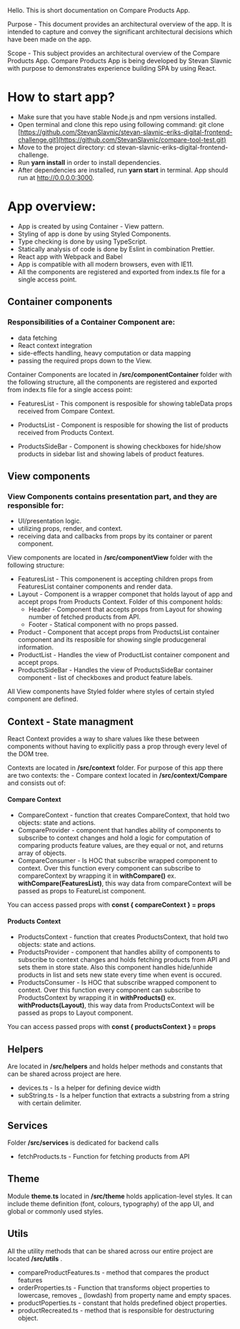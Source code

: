 Hello. This is short documentation on Compare Products App.

Purpose - This document provides an architectural overview of the app. It is intended to capture and convey the significant architectural decisions which have been made on the app.

Scope - This subject provides an architectural overview of the Compare Products App. Compare Products App is being developed by Stevan Slavnic with purpose to demonstrates experience building SPA by using React.

# How to start app?

- Make sure that you have stable Node.js and npm versions installed.
- Open terminal and clone this repo using following command: git clone [https://github.com/StevanSlavnic/stevan-slavnic-eriks-digital-frontend-challenge.git](https://github.com/StevanSlavnic/compare-tool-test.git)
- Move to the project directory: cd stevan-slavnic-eriks-digital-frontend-challenge.
- Run **yarn install** in order to install dependencies.
- After dependencies are installed, run **yarn start** in terminal. App should run at http://0.0.0.0:3000.

# App overview:

- App is created by using Container - View pattern.
- Styling of app is done by using Styled Components.
- Type checking is done by using TypeScript.
- Statically analysis of code is done by Eslint in combination Prettier.
- React app with Webpack and Babel
- App is compatible with all modern browsers, even with IE11.
- All the components are registered and exported from index.ts file for a single access point.

## Container components

### Responsibilities of a Container Component are:

- data fetching
- React context integration
- side-effects handling, heavy computation or data mapping
- passing the required props down to the View.

Container Components are located in **/src/componentContainer** folder with the following structure, all the components are registered and exported from index.ts file for a single access point:

- FeaturesList - This component is resposible for showing tableData props received from Compare Context.

- ProductsList - Component is resposible for showing the list of products received from Products Context.
- ProductsSideBar - Component is showing checkboxes for hide/show products in sidebar list and showing labels of product features.

## View components

### View Components contains presentation part, and they are responsible for:

- UI/presentation logic.
- utilizing props, render, and context.
- receiving data and callbacks from props by its container or parent component.

View components are located in **/src/componentView** folder with the following structure:

- FeaturesList - This componenent is accepting children props from FeaturesList container components and render data.
- Layout - Component is a wrapper componet that holds layout of app and accept props from Products Context. Folder of this component holds:
  - Header - Component that accepts props from Layout for showing number of fetched products from API.
  - Footer - Statical component with no props passed.
- Product - Component that accept props from ProductsList container component and its resposible for showing single producgeneral information.
- ProductList - Handles the view of ProductList container component and accept props.
- ProductsSideBar - Handles the view of ProductsSideBar container component - list of checkboxes and product feature labels.

All View components have Styled folder where styles of certain styled component are defined.

## Context - State managment

React Context provides a way to share values like these between components without having to explicitly pass a prop through every level of the DOM tree.

Contexts are located in **/src/context** folder. For purpose of this app there are two contexts: the - Compare context located in **/src/context/Compare** and consists out of:

#### Compare Context

- CompareContext - function that creates CompareContext, that hold two objects: state and actions.
- CompareProvider - component that handles ability of components to subscribe to context changes and hold a logic for computation of comparing products feature values, are they equal or not, and returns array of objects.
- CompareConsumer - Is HOC that subscribe wrapped component to context. Over this function every component can subscribe to compareContext by wrapping it in **withCompare()** ex. **withCompare(FeaturesList)**, this way data from compareContext will be passed as props to FeatureList component.

You can access passed props with **const { compareContext } = props**

#### Products Context

- ProductsContext - function that creates ProductsContext, that hold two objects: state and actions.
- ProductsProvider - component that handles ability of components to subscribe to context changes and holds fetching products from API and sets them in store state. Also this component handles hide/unhide products in list and sets new state every time when event is occured.
- ProductsConsumer - Is HOC that subscribe wrapped component to context. Over this function every component can subscribe to ProductsContext by wrapping it in **withProducts()** ex. **withProducts(Layout)**, this way data from ProductsContext will be passed as props to Layout component.

You can access passed props with **const { productsContext } = props**

## Helpers

Are located in **/src/helpers** and holds helper methods and constants that can be shared across project are here.

- devices.ts - Is a helper for defining device width
- subString.ts - Is a helper function that extracts a substring from a string with certain delimiter.

## Services

Folder **/src/services** is dedicated for backend calls

- fetchProducts.ts - Function for fetching products from API

## Theme

Module **theme.ts** located in **/src/theme** holds application-level styles. It can include theme definition (font, colours, typography) of the app UI, and global or commonly used styles.

## Utils

All the utility methods that can be shared across our entire project are located **/src/utils** .

- compareProductFeatures.ts - method that compares the product features
- orderProperties.ts - Function that transforms object properties to lowercase, removes \_ (lowdash) from
  property name and empty spaces.
- productPoperties.ts - constant that holds predefined object properties.
- productRecreated.ts - method that is responsible for destructuring object.
